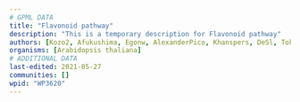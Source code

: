 ```yaml
---
# GPML DATA
title: "Flavonoid pathway"
description: "This is a temporary description for Flavonoid pathway"
authors: [Kozo2, Afukushima, Egonw, AlexanderPico, Khanspers, DeSl, Tokimatsu, Mkutmon]
organisms: [Arabidopsis thaliana]
# ADDITIONAL DATA
last-edited: 2021-05-27
communities: []
wpid: "WP3620"
---
```

